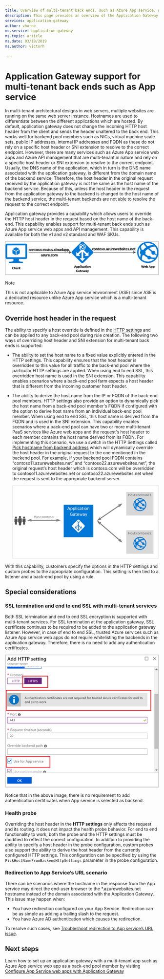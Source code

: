 ```yaml
---
title: Overview of multi-tenant back ends, such as Azure App service, with Azure Application Gateway
description: This page provides an overview of the Application Gateway support for multi-tenant back ends.
services: application-gateway
author: vhorne
ms.service: application-gateway
ms.topic: article
ms.date: 03/18/2019
ms.author: victorh

---
```


# Application Gateway support for multi-tenant back ends such as App service

In multi-tenant architectural designs in web servers, multiple websites are running on the same web server instance. Hostnames are used to differentiate between the different applications which are hosted. By default, application gateway does not change the incoming HTTP host header from the client and sends the header unaltered to the back end. This works well for backend pool members such as NICs, virtual machine scale sets, public IP addresses, internal IP addresses and FQDN as these do not rely on a specific host header or SNI extension to resolve to the correct endpoint. However, there are many services such as Azure App service web apps and Azure API management that are multi-tenant in nature and rely on a specific host header or SNI extension to resolve to the correct endpoint. Usually,  the DNS name of the application, which in turn is the DNS name associated with the application gateway, is different from the domain name of the backend service. Therefore, the host header in the original request received by the application gateway is not the same as the host name of the backend service. Because of this, unless the host header in the request from the application gateway to the backend is changed to the host name of the backend service, the multi-tenant backends are not able to resolve the request to the correct endpoint. 

Application gateway provides a capability which allows users to override the HTTP host header in the request based on the host name of the back-end. This capability enables support for multi-tenant back ends such as Azure App service web apps and API management. This capability is available for both the v1 and v2 standard and WAF SKUs. 

![host override](./media/application-gateway-web-app-overview/host-override.png)

> [!NOTE]
> This is not applicable to Azure App service environment (ASE) since ASE is a dedicated resource unlike Azure App service which is a multi-tenant resource.

## Override host header in the request

The ability to specify a host override is defined in the [HTTP settings](https://docs.microsoft.com/azure/application-gateway/configuration-overview#http-settings) and can be applied to any back-end pool during rule creation. The following two ways of overriding host header and SNI extension for multi-tenant back ends is supported:

- The ability to set the host name to a fixed value explicitly entered in the HTTP settings. This capability ensures that the host header is overridden to this value for all traffic to the back-end pool where the particular HTTP settings are applied. When using end to end SSL, this overridden host name is used in the SNI extension. This capability enables scenarios where a back-end pool farm expects a host header that is different from the incoming customer host header.

- The ability to derive the host name from the IP or FQDN of the back-end pool members. HTTP settings also provide an option to dynamically pick the host name from a back-end pool member's FQDN if configured with the option to derive host name from an individual back-end pool member. When using end to end SSL, this host name is derived from the FQDN and is used in the SNI extension. This capability enables scenarios where a back-end pool can have two or more multi-tenant PaaS services like Azure web apps and the request's host header to each member contains the host name derived from its FQDN. For implementing this scenario, we use a switch in the HTTP Settings called [Pick hostname from backend address](https://docs.microsoft.com/azure/application-gateway/configuration-overview#pick-host-name-from-backend-address) which will dynamically override the host header in the original request to the one mentioned in the backend pool.  For example, if your backend pool FQDN contains “contoso11.azurewebsites.net” and “contoso22.azurewebsites.net”, the original request’s host header which is contoso.com will be overridden to contoso11.azurewebsites.net or contoso22.azurewebsites.net when the request is sent to the appropriate backend server. 

  ![web app scenario](./media/application-gateway-web-app-overview/scenario.png)

With this capability, customers specify the options in the HTTP settings and custom probes to the appropriate configuration. This setting is then tied to a listener and a back-end pool by using a rule.

## Special considerations

### SSL termination and end to end SSL with multi-tenant services

Both SSL termination and end to end SSL encryption is supported with multi-tenant services. For SSL termination at the application gateway, SSL certificate continues to be required to be added to the application gateway listener. However, in case of end to end SSL, trusted Azure services such as Azure App service web apps do not require whitelisting the backends in the application gateway. Therefore, there is no need to add any authentication certificates. 

![end  to end SSL](./media/application-gateway-web-app-overview/end-to-end-ssl.png)

Notice that in the above image, there is no requirement to add authentication certificates when App service is selected as backend.

### Health probe

Overriding the host header in the **HTTP settings** only affects the request and its routing. it does not impact the health probe behavior. For end to end functionality to work, both the probe and the HTTP settings must be modified to reflect the correct configuration. In addition to providing the ability to specify a host header in the probe configuration, custom probes also support the ability to derive the host header from the currently configured HTTP settings. This configuration can be specified by using the `PickHostNameFromBackendHttpSettings` parameter in the probe configuration.

### Redirection to App Service’s URL scenario

There can be scenarios where the hostname in the response from the App service may direct the end-user browser to the *.azurewebsites.net hostname instead of the domain associated with the Application Gateway. This issue may happen when:

- You have redirection configured on your App Service. Redirection can be as simple as adding a trailing slash to the request.
- You have Azure AD authentication which causes the redirection.

To resolve such cases, see [Troubleshoot redirection to App service’s URL issue](https://docs.microsoft.com/azure/application-gateway/troubleshoot-app-service-redirection-app-service-url).

## Next steps

Learn how to set up an application gateway with a multi-tenant app such as Azure App service web app as a back-end pool member by visiting [Configure App Service web apps with Application Gateway](https://docs.microsoft.com/azure/application-gateway/create-web-app)
